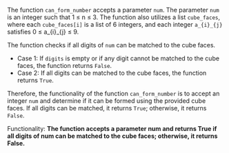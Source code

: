 The function `can_form_number` accepts a parameter `num`. The parameter `num` is an integer such that 1 ≤ n ≤ 3. The function also utilizes a list `cube_faces`, where each `cube_faces[i]` is a list of 6 integers, and each integer `a_{i}_{j}` satisfies 0 ≤ a_{i}_{j} ≤ 9. 

The function checks if all digits of `num` can be matched to the cube faces. 

- Case 1: If `digits` is empty or if any digit cannot be matched to the cube faces, the function returns `False`.
- Case 2: If all digits can be matched to the cube faces, the function returns `True`.

Therefore, the functionality of the function `can_form_number` is to accept an integer `num` and determine if it can be formed using the provided cube faces. If all digits can be matched, it returns `True`; otherwise, it returns `False`. 

Functionality: **The function accepts a parameter num and returns True if all digits of num can be matched to the cube faces; otherwise, it returns False.**